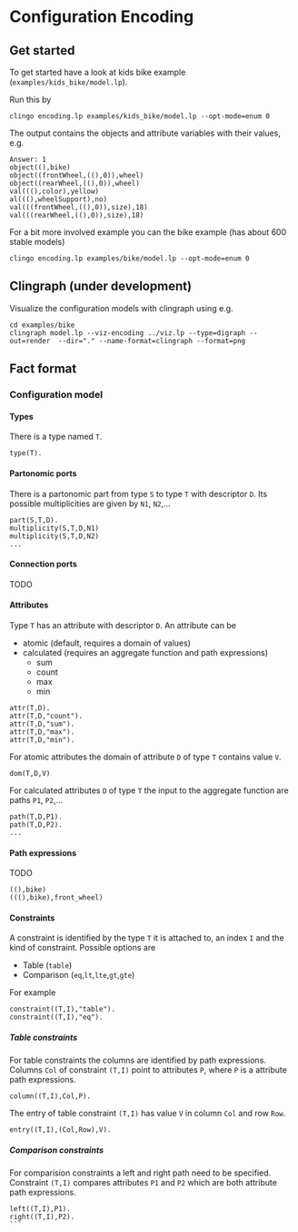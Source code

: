 # Configuration Encoding

## Get started
To get started have a look at kids bike example (`examples/kids_bike/model.lp`).

Run this by
```
clingo encoding.lp examples/kids_bike/model.lp --opt-mode=enum 0
```

The output contains the objects and attribute variables with their values, e.g.
```
Answer: 1
object((),bike)
object((frontWheel,((),0)),wheel)
object((rearWheel,((),0)),wheel)
val(((),color),yellow)
al(((),wheelSupport),no)
val(((frontWheel,((),0)),size),18)
val(((rearWheel,((),0)),size),18)
```

For a bit more involved example you can the bike example (has about 600 stable models)
```
clingo encoding.lp examples/bike/model.lp --opt-mode=enum 0
```
## Clingraph (under development)
Visualize the configuration models with clingraph using e.g.
```
cd examples/bike
clingraph model.lp --viz-encoding ../viz.lp --type=digraph --out=render  --dir="." --name-format=clingraph --format=png
```
## Fact format
### Configuration model

#### Types
There is a type named `T`.
```
type(T).
```
#### Partonomic ports
There is a partonomic part from type `S`
to type `T` with descriptor `D`.
Its possible multiplicities are given by `N1`, `N2`,...
```
part(S,T,D).
multiplicity(S,T,D,N1)
multiplicity(S,T,D,N2)
...
```

#### Connection ports
TODO

#### Attributes
Type `T` has an attribute with descriptor `D`.
An attribute can be
- atomic (default, requires a domain of values)
- calculated (requires an aggregate function and path expressions)
    - sum
    - count
    - max
    - min
```
attr(T,D).
attr(T,D,"count").
attr(T,D,"sum").
attr(T,D,"max").
attr(T,D,"min").
```

For atomic attributes the domain of attribute `D` of type `T` contains value `V`.
```
dom(T,D,V)
```

For calculated attributes `D` of type `T`
the input to the aggregate function are paths `P1`, `P2`,...
```
path(T,D,P1).
path(T,D,P2).
...
```

#### Path expressions
TODO
```
((),bike)
(((),bike),front_wheel)
```

#### Constraints
A constraint is identified by the type `T` it is attached to, an index `I` and the kind of constraint. Possible options are
- Table (`table`)
- Comparison (`eq`,`lt`,`lte`,`gt`,`gte`)

For example
```
constraint((T,I),"table").
constraint((T,I),"eq").
```

##### Table constraints

For table constraints the columns are identified by path expressions.
Columns `Col` of constraint `(T,I)`
point to attributes `P`,
where `P` is a attribute path expressions.
```
column((T,I),Col,P).
```
The entry of table constraint `(T,I)`
has value `V` in column `Col` and row `Row`.
```
entry((T,I),(Col,Row),V).
```
##### Comparison constraints
For comparision constraints a left and right path need to be specified.
Constraint `(T,I)` compares attributes `P1` and `P2`
which are both attribute path expressions.
````
left((T,I),P1).
right((T,I),P2).
```
